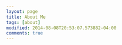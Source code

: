 ```yaml
---
layout: page
title: About Me
tags: [about]
modified: 2014-08-08T20:53:07.573882-04:00
comments: true
---
```

